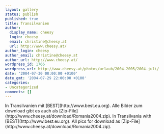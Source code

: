 ```yaml
---
layout: gallery
status: publish
published: true
title: Transilvanien
author:
  display_name: cheesy
  login: cheesy
  email: christine@cheesy.at
  url: http://www.cheesy.at/
author_login: cheesy
author_email: christine@cheesy.at
author_url: http://www.cheesy.at/
wordpress_id: 1766
wordpress_url: http://www.cheesy.at/photos/urlaub/2004-2005/2004-juli/
date: '2004-07-30 00:00:00 +0100'
date_gmt: '2004-07-29 22:00:00 +0100'
categories:
- Uncategorized
comments: []
---
```

<!--:de-->In Transilvanien mit [BEST](http://www.best.eu.org). Alle Bilder zum download gibt es auch als [Zip-File](http://www.cheesy.at/download/Romania2004.zip).
<!--:--><!--:en-->In Transilvania with [BEST](http://www.best.eu.org). All pics for download as [Zip-File](http://www.cheesy.at/download/Romania2004.zip).
<!--:-->
